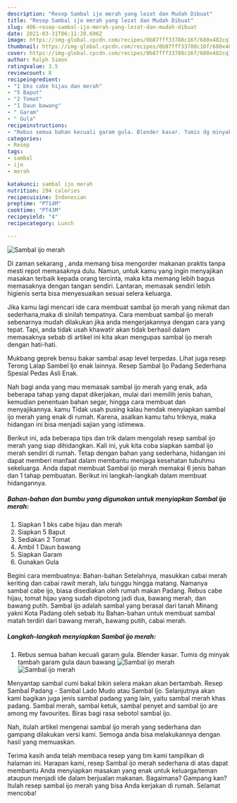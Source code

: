 ```yaml
---
description: "Resep Sambal ijo merah yang lezat dan Mudah Dibuat"
title: "Resep Sambal ijo merah yang lezat dan Mudah Dibuat"
slug: 406-resep-sambal-ijo-merah-yang-lezat-dan-mudah-dibuat
date: 2021-03-31T06:11:28.696Z
image: https://img-global.cpcdn.com/recipes/0b87fff33788c16f/680x482cq70/sambal-ijo-merah-foto-resep-utama.jpg
thumbnail: https://img-global.cpcdn.com/recipes/0b87fff33788c16f/680x482cq70/sambal-ijo-merah-foto-resep-utama.jpg
cover: https://img-global.cpcdn.com/recipes/0b87fff33788c16f/680x482cq70/sambal-ijo-merah-foto-resep-utama.jpg
author: Ralph Simon
ratingvalue: 3.5
reviewcount: 8
recipeingredient:
- "1 bks cabe hijau dan merah"
- "5 Baput"
- "2 Tomat"
- "1 Daun bawang"
- " Garam"
- " Gula"
recipeinstructions:
- "Rebus semua bahan kecuali garam gula. Blender kasar. Tumis dg minyak tambah garam gula daun bawang"
categories:
- Resep
tags:
- sambal
- ijo
- merah

katakunci: sambal ijo merah 
nutrition: 294 calories
recipecuisine: Indonesian
preptime: "PT14M"
cooktime: "PT43M"
recipeyield: "4"
recipecategory: Lunch

---
```



![Sambal ijo merah](https://img-global.cpcdn.com/recipes/0b87fff33788c16f/680x482cq70/sambal-ijo-merah-foto-resep-utama.jpg)

Di zaman  sekarang , anda memang bisa mengorder makanan praktis tanpa mesti repot memasaknya dulu. Namun, untuk kamu yang ingin menyajikan masakan terbaik kepada orang tercinta, maka kita memang lebih bagus memasaknya dengan tangan sendiri. Lantaran, memasak sendiri lebih higienis serta bisa menyesuaikan sesuai selera keluarga.

Jika kamu lagi mencari ide cara membuat sambal ijo merah yang nikmat dan sederhana,maka di sinilah tempatnya. Cara membuat sambal ijo merah  sebenarnya mudah dilakukan jika anda mengerjakannya dengan cara yang tepat. Tapi, anda tidak usah khawatir akan tidak berhasil dalam memasaknya 
sebab di artikel ini kita akan mengupas sambal ijo merah dengan hati-hati.  

Mukbang geprek bensu bakar sambal asap level terpedas. Lihat juga resep Terong Lalap Sambel Ijo enak lainnya. Resep Sambal Ijo Padang Sederhana Spesial Pedas Asli Enak.

Nah bagi anda yang mau memasak sambal ijo merah yang enak, ada beberapa tahap yang dapat dikerjakan, mulai dari memilih jenis bahan, kemudian penentuan bahan segar, hingga cara membuat dan menyajikannya. kamu Tidak usah pusing kalau hendak menyiapkan sambal ijo merah yang enak di rumah. Karena, asalkan kamu  tahu triknya, maka hidangan ini bisa menjadi sajian yang istimewa.

Berikut ini, ada beberapa tips dan trik dalam mengolah resep sambal ijo merah yang siap dihidangkan. Kali ini, yuk kita coba siapkan sambal ijo merah sendiri di rumah. Tetap dengan bahan yang sederhana, hidangan ini dapat memberi manfaat dalam membantu menjaga kesehatan tubuhmu sekeluarga. Anda dapat membuat Sambal ijo merah memakai 6 jenis bahan dan 1 tahap pembuatan. Berikut ini langkah-langkah dalam membuat hidangannya.

<!--inarticleads1-->

##### Bahan-bahan dan bumbu yang digunakan untuk menyiapkan Sambal ijo merah:

1. Siapkan 1 bks cabe hijau dan merah
1. Siapkan 5 Baput
1. Sediakan 2 Tomat
1. Ambil 1 Daun bawang
1. Siapkan  Garam
1. Gunakan  Gula


Begini cara membuatnya: Bahan-bahan Setelahnya, masukkan cabai merah keriting dan cabai rawit merah, lalu tunggu hingga matang. Namanya sambal cabe ijo, biasa disediakan oleh rumah makan Padang. Rebus cabe hijau, tomat hijau yang sudah dipotong jadi dua, bawang merah, dan bawang putih. Sambal ijo adalah sambal yang berasal dari tanah Minang yakni Kota Padang oleh sebab itu Bahan-bahan untuk membuat sambal matah terdiri dari bawang merah, bawang putih, cabai merah. 

<!--inarticleads2-->

##### Langkah-langkah menyiapkan Sambal ijo merah:

1. Rebus semua bahan kecuali garam gula. Blender kasar. Tumis dg minyak tambah garam gula daun bawang
<img src="https://img-global.cpcdn.com/steps/9172468382b49866/160x128cq70/sambal-ijo-merah-langkah-memasak-1-foto.jpg" alt="Sambal ijo merah"><img src="https://img-global.cpcdn.com/steps/b94cace79d37b516/160x128cq70/sambal-ijo-merah-langkah-memasak-1-foto.jpg" alt="Sambal ijo merah">

Menyantap sambal cumi bakal bikin selera makan akan bertambah. Resep Sambal Padang - Sambal Lado Mudo atau Sambal Ijo. Selanjutnya akan kami bagikan juga jenis sambal padang yang lain, yaitu sambal merah khas padang. Sambal merah, sambal ketuk, sambal penyet and sambal ijo are among my favourites. Biras bagi rasa sebotol sambal ijo. 

Nah, itulah artikel mengenai  sambal ijo merah  yang sederhana dan gampang dilakukan versi kami. Semoga anda bisa melakukannya dengan hasil yang memuaskan. 

Terima kasih anda telah membaca resep yang tim kami tampilkan di halaman ini. Harapan kami, resep  Sambal ijo merah sederhana di atas dapat membantu Anda menyiapkan masakan yang enak untuk keluarga/teman ataupun menjadi ide dalam berjualan makanan. Bagaimana? Gampang kan? Itulah resep sambal ijo merah yang bisa Anda kerjakan di rumah. Selamat mencoba!

